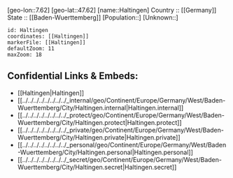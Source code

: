 ﻿---
location: [47.62,7.62] 
mapzoom: [7,12] 
mapmarker: city 
type: City
tags:
- geo/City


SpocWebEntityId: 30737
isDeleted: false
confidential: public

---
[geo-lon::7.62] 
[geo-lat::47.62] 
[name::Haltingen] 
Country :: [[Germany]]  
State :: [[Baden-Wuerttemberg]] 
[Population::] 
[Unknown::] 


```leaflet
id: Haltingen
coordinates: [[Haltingen]] 
markerFile: [[Haltingen]] 
defaultZoom: 11 
maxZoom: 18
```


## Confidential Links & Embeds: 
- [[Haltingen|Haltingen]]  
- [[../../../../../../../../_internal/geo/Continent/Europe/Germany/West/Baden-Wuerttemberg/City/Haltingen.internal|Haltingen.internal]] 
- [[../../../../../../../../_protect/geo/Continent/Europe/Germany/West/Baden-Wuerttemberg/City/Haltingen.protect|Haltingen.protect]] 
- [[../../../../../../../../_private/geo/Continent/Europe/Germany/West/Baden-Wuerttemberg/City/Haltingen.private|Haltingen.private]] 
- [[../../../../../../../../_personal/geo/Continent/Europe/Germany/West/Baden-Wuerttemberg/City/Haltingen.personal|Haltingen.personal]] 
- [[../../../../../../../../_secret/geo/Continent/Europe/Germany/West/Baden-Wuerttemberg/City/Haltingen.secret|Haltingen.secret]] 
